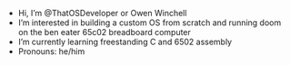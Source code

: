 - Hi, I’m @ThatOSDeveloper or Owen Winchell
- I’m interested in building a custom OS from scratch and running doom on the ben eater 65c02 breadboard computer
- I’m currently learning freestanding C and 6502 assembly
- Pronouns: he/him
